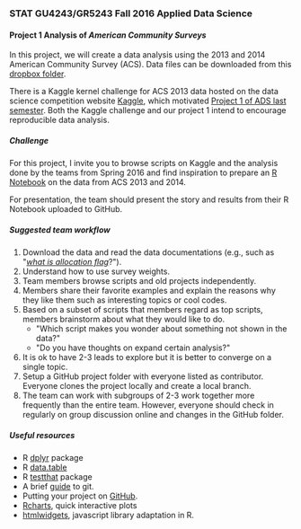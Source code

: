 ### STAT GU4243/GR5243 Fall 2016 Applied Data Science
#### Project 1 Analysis of *American Community Surveys*

In this project, we will create a data analysis using the 2013 and 2014 American Community Survey (ACS). Data files can be downloaded from this [dropbox folder](https://www.dropbox.com/sh/nwk44gtc03tw2hl/AACRwIL-L9kJbhkv_Ug8OZLMa?dl=0). 

There is a Kaggle kernel challenge for ACS 2013 data hosted on the data science competition website [Kaggle](https://www.kaggle.com/census/2013-american-community-survey#description), which motivated [Project 1 of ADS last semester](http://tzstatsads.github.io//2016/08/31/Spr2016Project1-summary.html). Both the Kaggle challenge and our project 1 intend to encourage reproducible data analysis. 

##### Challenge
For this project, I invite you to browse scripts on Kaggle and the analysis done by the teams from Spring 2016 and find inspiration to prepare an [R Notebook](http://rmarkdown.rstudio.com/r_notebooks.html) on the data from ACS 2013 and 2014. 

For presentation, the team should present the story and results from their R Notebook uploaded to GitHub. 

##### Suggested team workflow
1. Download the data and read the data documentations (e.g., such as "[*what is allocation flag*](https://usa.ipums.org/usa/flags.shtml)?"). 
2. Understand how to use survey weights.
3. Team members browse scripts and old projects independently. 
4. Members share their favorite examples and explain the reasons why they like them such as interesting topics or cool codes. 
5. Based on a subset of scripts that members regard as top scripts, members brainstorm about what they would like to do. 
     * "Which script makes you wonder about something not shown in the data?" 
     * "Do you have thoughts on expand certain analysis?"
6. It is ok to have 2-3 leads to explore but it is better to converge on a single topic. 
7. Setup a GitHub project folder with everyone listed as contributor. Everyone clones the project locally and create a local branch. 
8. The team can work with subgroups of 2-3 work together more frequently than the entire team. However, everyone should check in regularly on group discussion online and changes in the GitHub folder.  

##### Useful resources
* R [dplyr](https://cran.rstudio.com/web/packages/dplyr/vignettes/introduction.html) package
* R [data.table](https://cran.r-project.org/web/packages/data.table/)
* R [testthat](https://journal.r-project.org/archive/2011-1/RJournal_2011-1_Wickham.pdf) package
* A brief [guide](http://rogerdudler.github.io/git-guide/) to git.
* Putting your project on [GitHub](https://guides.github.com/introduction/getting-your-project-on-github/).
* [Rcharts](http://rcharts.io/gallery/), quick interactive plots
* [htmlwidgets](http://www.htmlwidgets.org/), javascript library adaptation in R. 

